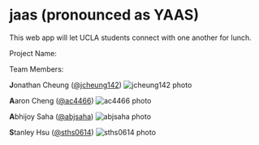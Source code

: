 # jaas (pronounced as YAAS)

This web app will let UCLA students connect with one another for lunch.

Project Name: 

Team Members:

**J**onathan Cheung ([@jcheung142](https://github.com/jcheung142))
![jcheung142 photo](https://avatars3.githubusercontent.com/u/17169308?v=3&u=87f7ed438afb69fb0ea0d8d3509ad904c0b8dc9b&s=140)

**A**aron Cheng ([@ac4466](https://github.com/ac4466))
![ac4466 photo](https://avatars1.githubusercontent.com/u/9346481?v=3&u=5d6479a1f54270b42fa19a27a86d8b4e3bb4e53d&s=140)

**A**bhijoy Saha ([@abjsaha](https://github.com/abjsaha))
![abjsaha photo](https://avatars1.githubusercontent.com/u/8252620?v=3&u=7764f95602ff2a37534c4d6d5daa5668d0ba0cc6&s=140)

**S**tanley Hsu ([@sths0614](https://github.com/sths0614)) 
![sths0614 photo](https://avatars3.githubusercontent.com/u/7511801?v=3&u=5d13c82c667ff4bd2dc58874856072698ed3d8fe&s=140)